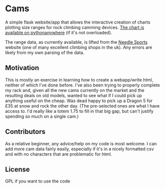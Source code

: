 # Cams

A simple flask website/app that allows the interactive creation of charts plotting size ranges for rock climbing camming devices.
[The chart is available on pythonanywhere](http://dmca.pythonanywhere.com/cams/)
(if it's not overloaded).

The range data, as currently available, is lifted from the [Needle Sports](http://www.needlesports.com/) website (one of many excellent climbing shops in the uk). Any errors are likely from my own parsing of the data.

## Motivation

This is mostly an exercise in learning how to create a webapp/write html, neither of which I've done before. 
I've also been trying to properly complete my rack and, given all the new cams currently on the market and the resulting deals on old models, wanted to see what if I could pick up anything useful on the cheap.
Was dead happy to pick up a Dragon 5 for £35 at snow and rock the other day.
(The pre-selected ones are what I have access to. I'd really like a totem 1.75 to fill in that big gap, but can't justify spending so much on a single cam.)

## Contributors

As a relative beginner, any advice/help on my code is most welcome. 
I can add more cam data fairly easily, especially if it's in a nicely formatted csv and with no characters that are problematic for html.

## License

GPL if you want to use the code
